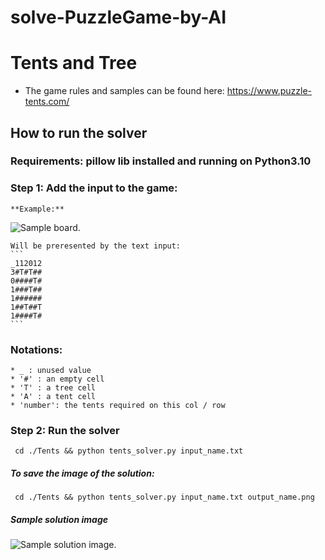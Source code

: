 # solve-PuzzleGame-by-AI



# Tents and Tree 
* The game rules and samples can be found here: https://www.puzzle-tents.com/
## How to run the solver 
### Requirements: pillow lib installed and running on Python3.10 
### Step 1: Add the input to the game:
    **Example:**
    
   ![Sample board.](https://scontent.xx.fbcdn.net/v/t1.15752-9/276123273_1144364023046939_2909223102056351214_n.png?stp=dst-png_s206x206&_nc_cat=100&ccb=1-5&_nc_sid=aee45a&_nc_ohc=JsWv8tycIZcAX9Yo4lC&_nc_ad=z-m&_nc_cid=0&_nc_ht=scontent.xx&oh=03_AVIKU3vPXizW3-LnHrEqmrIFc0NgKgXwcEDXRIABRAiCKg&oe=62601548 "Sample board")
    
    Will be preresented by the text input:
    ```
    _112012
    3#T#T##
    0####T#
    1###T##
    1######
    1##T##T
    1####T#
    ```
### Notations: 
    * _ : unused value 
    * '#' : an empty cell
    * 'T' : a tree cell 
    * 'A' : a tent cell 
    * 'number': the tents required on this col / row 


### Step 2: Run the solver 
   ```
    cd ./Tents && python tents_solver.py input_name.txt 
   ```

#####    To save the image of the solution: 
   ```
    cd ./Tents && python tents_solver.py input_name.txt output_name.png  
   ```

##### Sample solution image

![Sample solution image.](https://scontent.xx.fbcdn.net/v/t1.15752-9/275221540_1158117001399555_2174703013123145628_n.png?stp=dst-png_s206x206&_nc_cat=107&ccb=1-5&_nc_sid=aee45a&_nc_ohc=eC914PU7ZmgAX-TQBCs&_nc_ad=z-m&_nc_cid=0&_nc_ht=scontent.xx&oh=03_AVJtIqbKIfXmT0NqVHOClOo-ogbpmKBg1bLmy_RK8YZ3vw&oe=6260C102 "Sample solution image")
    
   
